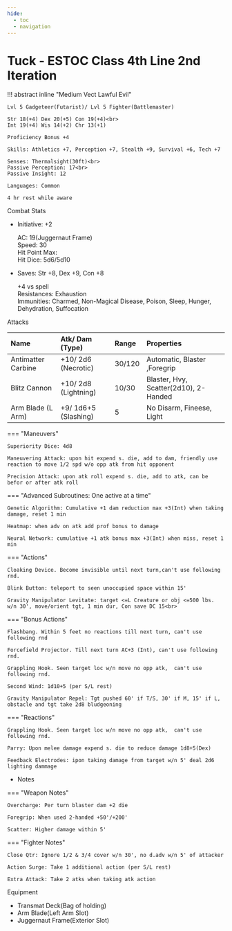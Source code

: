 ```yaml
---
hide:
  - toc
  - navigation
---
```


# Tuck - ESTOC Class 4th Line 2nd Iteration

!!! abstract inline "Medium Vect Lawful Evil"

    Lvl 5 Gadgeteer(Futarist)/ Lvl 5 Fighter(Battlemaster)

    Str 18(+4) Dex 20(+5) Con 19(+4)<br>
    Int 19(+4) Wis 14(+2) Chr 13(+1)

    Proficiency Bonus +4

    Skills: Athletics +7, Perception +7, Stealth +9, Survival +6, Tech +7

    Senses: Thermalsight(30ft)<br>
    Passive Perception: 17<br>
    Passive Insight: 12

    Languages: Common

    4 hr rest while aware

Combat Stats

<div class="grid cards" markdown>

-   Initiative: +2

    AC: 19(Juggernaut Frame)<br>
    Speed: 30<br>
    Hit Point Max:<br>
    Hit Dice: 5d6/5d10

-   Saves: Str +8, Dex +9, Con +8

    +4 vs spell<br>
    Resistances: Exhaustion<br>
    Immunities: Charmed, Non-Magical Disease, Poison, Sleep, Hunger, Dehydration, Suffocation

</div>

Attacks

| Name                | Atk/ Dam (Type)      | Range  | Properties                            |
| :-----------------  | :-----------------   |:------ | :------------------------------------ |
| Antimatter Carbine  | +10/ 2d6 (Necrotic)  | 30/120 | Automatic, Blaster ,Foregrip          |
| Blitz Cannon        | +10/ 2d8 (Lightning) | 10/30  | Blaster, Hvy, Scatter(2d10), 2-Handed |
| Arm Blade (L Arm)   | +9/ 1d6+5 (Slashing) | 5      | No Disarm, Fineese, Light             |

<div class="grid cards" markdown>

=== "Maneuvers"

    Superiority Dice: 4d8

    Maneuvering Attack: upon hit expend s. die, add to dam, friendly use reaction to move 1/2 spd w/o opp atk from hit opponent

    Precision Attack: upon atk roll expend s. die, add to atk, can be befor or after atk roll

=== "Advanced Subroutines: One active at a time"

    Genetic Algorithm: Cumulative +1 dam reduction max +3(Int) when taking damage, reset 1 min

    Heatmap: when adv on atk add prof bonus to damage

    Neural Network: cumulative +1 atk bonus max +3(Int) when miss, reset 1 min

=== "Actions"

    Cloaking Device. Become invisible until next turn,can't use following rnd.

    Blink Button: teleport to seen unoccupied space within 15'

    Gravity Manipulator Levitate: target <=L Creature or obj <=500 lbs. w/n 30', move/orient tgt, 1 min dur, Con save DC 15<br>

=== "Bonus Actions"

    Flashbang. Within 5 feet no reactions till next turn, can't use following rnd

    Forcefield Projector. Till next turn AC+3 (Int), can't use following rnd.

    Grappling Hook. Seen target loc w/n move no opp atk,  can't use following rnd.

    Second Wind: 1d10+5 (per S/L rest)

    Gravity Manipulator Repel: Tgt pushed 60' if T/S, 30' if M, 15' if L, obstacle and tgt take 2d8 bludgeoning

=== "Reactions"

    Grappling Hook. Seen target loc w/n move no opp atk,  can't use following rnd.

    Parry: Upon melee damage expend s. die to reduce damage 1d8+5(Dex)

    Feedback Electrodes: ipon taking damage from target w/n 5' deal 2d6 lighting dammage

-   Notes

=== "Weapon Notes"

    Overcharge: Per turn blaster dam +2 die

    Foregrip: When used 2-handed +50'/+200'

    Scatter: Higher damage within 5'

=== "Fighter Notes"

    Close Qtr: Ignore 1/2 & 3/4 cover w/n 30', no d.adv w/n 5' of attacker

    Action Surge: Take 1 additional action (per S/L rest)

    Extra Attack: Take 2 atks when taking atk action

</div>

Equipment

- Transmat Deck(Bag of holding)
- Arm Blade(Left Arm Slot)
- Juggernaut Frame(Exterior Slot)

